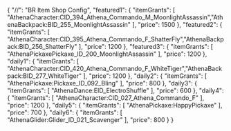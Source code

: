 {
  "//": "BR Item Shop Config",
  "featured1": {
    "itemGrants": [
      "AthenaCharacter:CID_394_Athena_Commando_M_MoonlightAssassin","AthenaBackpack:BID_255_MoonlightAssassin"
    ],
    "price": 1500
  },
  "featured2": {
    "itemGrants": [
      "AthenaCharacter:CID_395_Athena_Commando_F_ShatterFly","AthenaBackpack:BID_256_ShatterFly"
    ],
    "price": 1200
  },
  "featured3": {
    "itemGrants": [
      "AthenaPickaxePickaxe_ID_200_MoonlightAssassin"
    ],
    "price": 1200
  },
  "daily1": {
    "itemGrants": [
      "AthenaCharacter:CID_420_Athena_Commando_F_WhiteTiger","AthenaBackpack:BID_277_WhiteTiger"
    ],
    "price": 1200
  },
  "daily2": {
    "itemGrants": [
      "AthenaPickaxe:Pickaxe_ID_092_Bling"
    ],
    "price": 800
  },
  "daily3": {
    "itemGrants": [
      "AthenaDance:EID_ElectroShuffle"
    ],
    "price": 600
  },
  "daily4": {
    "itemGrants": [
      "AthenaCharacter:CID_027_Athena_Commando_F"
    ],
    "price": 1200
  },
  "daily5": {
    "itemGrants": [
      "AthenaPickaxe:HappyPickaxe"
    ],
    "price": 700
  },
  "daily6": {
    "itemGrants": [
      "AthenaGlider:Glider_ID_021_Scavenger"
    ],
    "price": 800
  }
}
